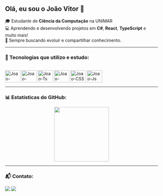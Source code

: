 ## Olá, eu sou o João Vitor 👋

🎓 Estudante de **Ciência da Computação** na UNIMAR  
💻 Aprendendo e desenvolvendo projetos em **C#**, **React**, **TypeScript** e muito mais!  
🚀 Sempre buscando evoluir e compartilhar conhecimento.

---

### 🚀 Tecnologias que utilizo e estudo:
<div style="display: inline_block"><br>
  <img align="center" alt="Joao-Csharp" height="40" width="50" src="https://cdn.jsdelivr.net/gh/devicons/devicon/icons/csharp/csharp-original.svg" />
  <img align="center" alt="Joao-React" height="40" width="50" src="https://cdn.jsdelivr.net/gh/devicons/devicon/icons/react/react-original.svg" />
  <img align="center" alt="Joao-Ts" height="40" width="50" src="https://cdn.jsdelivr.net/gh/devicons/devicon/icons/typescript/typescript-original.svg" />
  <img align="center" alt="Joao-HTML" height="40" width="50" src="https://cdn.jsdelivr.net/gh/devicons/devicon/icons/html5/html5-original.svg" />
  <img align="center" alt="Joao-CSS" height="40" width="50" src="https://cdn.jsdelivr.net/gh/devicons/devicon/icons/css3/css3-original.svg" />
  <img align="center" alt="Joao-Js" height="40" width="50" src="https://cdn.jsdelivr.net/gh/devicons/devicon/icons/javascript/javascript-original.svg" />
</div>

---

### 📊 Estatísticas do GitHub:
<div align="center">
  <a href="https://github.com/JvbsB7">
    <img height="180em" src="https://github-readme-stats.vercel.app/api/top-langs/?username=JvbsB7&layout=compact&langs_count=6&theme=dark"/>
  </a>
</div>

---

### 📬 Contato:
<div>
  <a href="mailto:jvbrito72@gmail.com"><img src="https://img.shields.io/badge/-Gmail-%23333?style=for-the-badge&logo=gmail&logoColor=white"></a>
  <a href="https://www.linkedin.com/in/jo%C3%A3o-vitor-417696261" target="_blank"><img src="https://img.shields.io/badge/-LinkedIn-%230077B5?style=for-the-badge&logo=linkedin&logoColor=white"></a>
</div>

